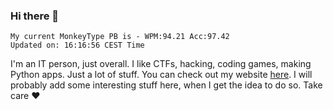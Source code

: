### Hi there 👋
<!-- PB START -->
```
My current MonkeyType PB is - WPM:94.21 Acc:97.42
Updated on: 16:16:56 CEST Time
```
<!-- PB END -->
I'm an IT person, just overall. I like CTFs, hacking, coding games, making Python apps. Just a lot of stuff.
You can check out my website [here](https://skill3472.github.io/).
I will probably add some interesting stuff here, when I get the idea to do so. Take care ❤️
